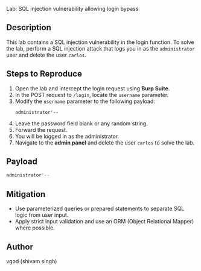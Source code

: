Lab: SQL injection vulnerability allowing login bypass

## Description
This lab contains a SQL injection vulnerability in the login function. To solve the lab, perform a SQL injection attack that logs you in as the `administrator` user and delete the user `carlos`.

## Steps to Reproduce

1. Open the lab and intercept the login request using **Burp Suite**.
2. In the POST request to `/login`, locate the `username` parameter.
3. Modify the `username` parameter to the following payload:
   ```
   administrator'--
   ```
4. Leave the password field blank or any random string.
5. Forward the request.
6. You will be logged in as the administrator.
7. Navigate to the **admin panel** and delete the user `carlos` to solve the lab.

## Payload
```sql
administrator'--
```

## Mitigation
- Use parameterized queries or prepared statements to separate SQL logic from user input.
- Apply strict input validation and use an ORM (Object Relational Mapper) where possible.

## Author
vgod (shivam singh)
